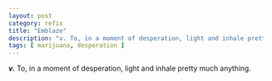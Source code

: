 ```yaml
---
layout: post
category: refix
title: "Emblaze"
description: "v. To, in a moment of desperation, light and inhale pretty much anything."
tags: [ marijuana, desperation ]
---
```


***v.*** To, in a moment of desperation, light and inhale pretty much anything.